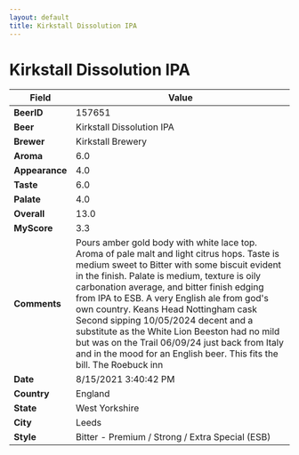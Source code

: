 ```yaml
---
layout: default
title: Kirkstall Dissolution IPA
---
```


# Kirkstall Dissolution IPA

| Field         | Value     |
|---------------|-----------|
| **BeerID** | 157651 |
| **Beer** | Kirkstall Dissolution IPA |
| **Brewer** | Kirkstall Brewery |
| **Aroma** | 6.0 |
| **Appearance** | 4.0 |
| **Taste** | 6.0 |
| **Palate** | 4.0 |
| **Overall** | 13.0 |
| **MyScore** | 3.3 |
| **Comments** | Pours amber gold body with white lace top. Aroma of pale malt and light citrus hops. Taste is medium sweet to Bitter with some biscuit evident in the finish. Palate is medium, texture is oily carbonation average, and bitter finish edging from IPA to ESB. A very English ale from god's own country. Keans Head Nottingham cask Second sipping 10/05/2024 decent and a substitute as the White Lion Beeston had no mild but was on the Trail 06/09/24 just back from Italy and in the mood for an English beer. This fits the bill. The Roebuck inn |
| **Date** | 8/15/2021 3:40:42 PM |
| **Country** | England |
| **State** | West Yorkshire |
| **City** | Leeds |
| **Style** | Bitter - Premium / Strong / Extra Special (ESB) |
